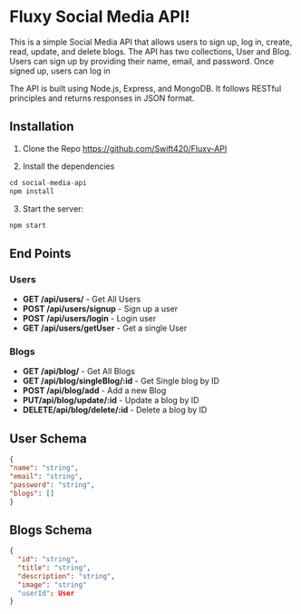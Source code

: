# Fluxy Social Media API!

This is a simple Social Media API that allows users to sign up, log in, create, read, update, and delete blogs. The API has two collections, User and Blog. Users can sign up by providing their name, email, and password. Once signed up, users can log in

The API is built using Node.js, Express, and MongoDB. It follows RESTful principles and returns responses in JSON format.

## Installation
1. Clone the Repo https://github.com/Swift420/Fluxy-API

2. Install the dependencies
``` Javascript
cd social-media-api
npm install
```
3. Start the server:
```Javascript
npm start
```


## End Points

### Users
 - **GET /api/users/** - Get All Users
 -  **POST /api/users/signup** - Sign up a user
 - **POST /api/users/login** - Login user
 - **GET /api/users/getUser** - Get a single User 

### Blogs
 - **GET /api/blog/** - Get All Blogs
 -  **GET /api/blog/singleBlog/:id** - Get Single blog by ID
 - **POST /api/blog/add** - Add a new Blog
 - **PUT/api/blog/update/:id** - Update a blog by ID
 - **DELETE/api/blog/delete/:id** - Delete a blog by ID
 
## User Schema

```JSON
{ 
"name": "string", 
"email": "string",
"password": "string",
"blogs": []
}
```
## Blogs Schema

``` JSON
{
  "id": "string",
  "title": "string",
  "description": "string",
  "image": "string"
  "userId": User
}

```


